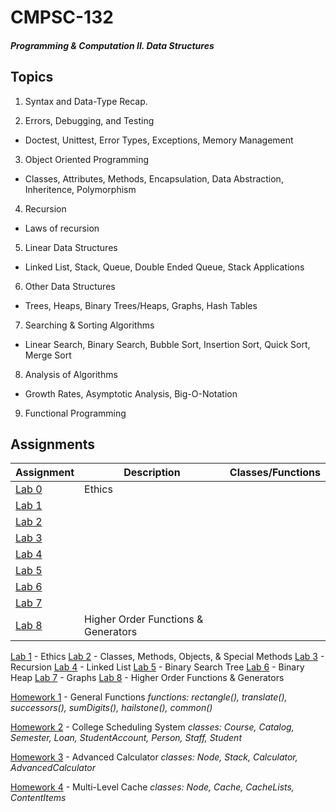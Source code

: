 # CMPSC-132
#### *Programming & Computation II. Data Structures*

## Topics

1. Syntax and Data-Type Recap.

2. Errors, Debugging, and Testing
- Doctest, Unittest, Error Types, Exceptions, Memory Management

3. Object Oriented Programming
- Classes, Attributes, Methods, Encapsulation, Data Abstraction, Inheritence, Polymorphism

4. Recursion
- Laws of recursion

5. Linear Data Structures
- Linked List, Stack, Queue, Double Ended Queue, Stack Applications

6. Other Data Structures
- Trees, Heaps, Binary Trees/Heaps, Graphs, Hash Tables

7. Searching & Sorting Algorithms
- Linear Search, Binary Search, Bubble Sort, Insertion Sort, Quick Sort, Merge Sort

8. Analysis of Algorithms
- Growth Rates, Asymptotic Analysis, Big-O-Notation

9. Functional Programming

## Assignments

|        Assignment       | Description | Classes/Functions |
| ------------------------|------------ | ----------------- |
| [Lab 0](/Lab-0/LAB0.py) | Ethics
| [Lab 1](/Lab-1/LAB1.py) | 
| [Lab 2](/Lab-2/LAB2.py) |
| [Lab 3](/Lab-3/LAB3.py) |
| [Lab 4](/Lab-4/LAB4.py) |
| [Lab 5](/Lab-5/LAB5.py) |
| [Lab 6](/Lab-6/LAB6.py) |
| [Lab 7](/Lab-7/LAB7.py) | 
| [Lab 8](/Lab-8/LAB8.py) | Higher Order Functions & Generators


[Lab 1]() - Ethics
[Lab 2]() - Classes, Methods, Objects, & Special Methods
[Lab 3]() - Recursion
[Lab 4]() - Linked List
[Lab 5]() - Binary Search Tree
[Lab 6]() - Binary Heap
[Lab 7]() - Graphs
[Lab 8]() - Higher Order Functions & Generators

[Homework 1]() - General Functions
*functions: rectangle(), translate(), successors(), sumDigits(), hailstone(), common()*

[Homework 2]() - College Scheduling System
*classes: Course, Catalog, Semester, Loan, StudentAccount, Person, Staff, Student*

[Homework 3]() - Advanced Calculator
*classes: Node, Stack, Calculator, AdvancedCalculator*

[Homework 4]() - Multi-Level Cache
*classes: Node, Cache, CacheLists, ContentItems*



